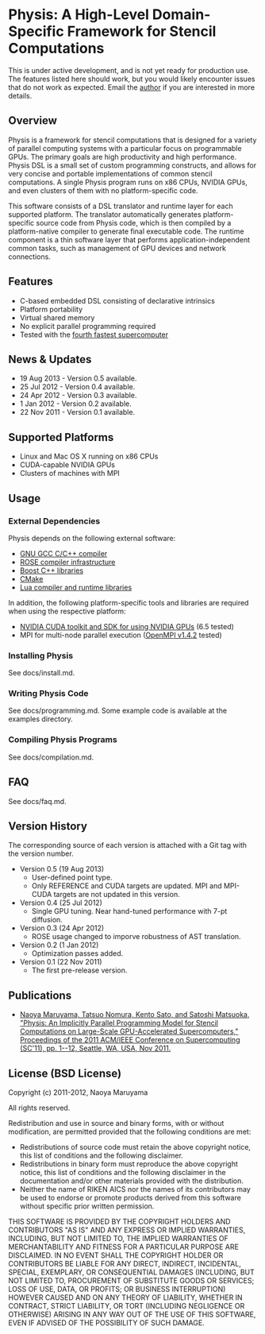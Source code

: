 # Physis: A High-Level Domain-Specific Framework for Stencil Computations

This is under active development, and is not yet ready for
production use. The features listed here should work, but you would
likely encounter issues that do not work as expected. Email the
[author](http://mt.aics.riken.jp/~nmaruyama/) if you are interested in
more details.

## Overview

Physis is a framework for stencil computations that is designed for a
variety of parallel computing systems with a particular focus on
programmable GPUs. The primary goals are high productivity and high
performance. Physis DSL is a small set of custom programming
constructs, and allows for very concise and portable implementations
of common stencil computations. A single Physis program runs on x86
CPUs, NVIDIA GPUs, and even clusters of them with no platform-specific
code.   

This software consists of a DSL translator and runtime layer for each
supported platform. The translator automatically generates platform-specific
source code from Physis code, which is then compiled by a
platform-native compiler to generate final executable code. The
runtime component is a thin software layer that performs
application-independent common tasks, such as management of GPU
devices and network connections.

## Features

* C-based embedded DSL consisting of declarative intrinsics
* Platform portability
* Virtual shared memory
* No explicit parallel programming required
* Tested with the [fourth fastest supercomputer](http://tsubame.gsic.titech.ac.jp)

## News & Updates

* 19 Aug 2013 - Version 0.5 available.
* 25 Jul 2012 - Version 0.4 available.
* 24 Apr 2012 - Version 0.3 available.
* 1 Jan 2012 - Version 0.2 available.
* 22 Nov 2011 - Version 0.1 available.

## Supported Platforms

* Linux and Mac OS X running on x86 CPUs
* CUDA-capable NVIDIA GPUs
* Clusters of machines with MPI

## Usage

### External Dependencies

Physis depends on the following external software:

* [GNU GCC C/C++ compiler](http://gcc.gnu.org/)
* [ROSE compiler infrastructure](http://www.rosecompiler.org/)
* [Boost C++ libraries](http://www.boost.org/)
* [CMake](http://www.cmake.org/)
* [Lua compiler and runtime libraries](http://www.lua.org)

In addition, the following platform-specific tools and libraries are
required when using the respective platform:

* [NVIDIA CUDA toolkit and SDK for using NVIDIA GPUs](http://developer.nvidia.com/cuda-downloads) (6.5 tested)
* MPI for multi-node parallel execution
  ([OpenMPI v1.4.2](http://www.open-mpi.org/) tested)

### Installing Physis

See docs/install.md.
  
### Writing Physis Code

See docs/programming.md. Some example code is available at the
examples directory.  

### Compiling Physis Programs

See docs/compilation.md.

## FAQ

See docs/faq.md.

## Version History

The corresponding source of each version is attached with a Git tag
with the version number.

* Version 0.5 (19 Aug 2013)
    * User-defined point type.
	* Only REFERENCE and CUDA targets are updated. MPI and MPI-CUDA
      targets are not updated in this version.
* Version 0.4 (25 Jul 2012)
    * Single GPU tuning. Near hand-tuned performance with 7-pt diffusion.
* Version 0.3 (24 Apr 2012)
    * ROSE usage changed to imporve robustness of AST translation.
* Version 0.2 (1 Jan 2012)
    * Optimization passes added.
* Version 0.1 (22 Nov 2011)
    * The first pre-release version.


## Publications

* [Naoya Maruyama, Tatsuo Nomura, Kento Sato, and Satoshi Matsuoka, "Physis: An Implicitly Parallel Programming Model for Stencil Computations on Large-Scale GPU-Accelerated Supercomputers," Proceedings of the 2011 ACM/IEEE Conference on Supercomputing (SC'11), pp. 1--12, Seattle, WA, USA, Nov 2011.](http://matsu-www.is.titech.ac.jp/~naoya/index.html#sc11physis)

## License (BSD License)

Copyright (c) 2011-2012, Naoya Maruyama

All rights reserved.

Redistribution and use in source and binary forms, with or without
modification, are permitted provided that the following conditions are
met: 

* Redistributions of source code must retain the above copyright
  notice, this list of conditions and the following disclaimer. 
* Redistributions in binary form must reproduce the above copyright
  notice, this list of conditions and the following disclaimer in the
  documentation and/or other materials provided with the
  distribution. 
* Neither the name of RIKEN AICS nor the names of its contributors may
  be used to endorse or promote products derived from this software
  without specific prior written permission. 

THIS SOFTWARE IS PROVIDED BY THE COPYRIGHT HOLDERS AND CONTRIBUTORS
"AS IS" AND ANY EXPRESS OR IMPLIED WARRANTIES, INCLUDING, BUT NOT
LIMITED TO, THE IMPLIED WARRANTIES OF MERCHANTABILITY AND FITNESS FOR
A PARTICULAR PURPOSE ARE DISCLAIMED. IN NO EVENT SHALL THE COPYRIGHT
HOLDER OR CONTRIBUTORS BE LIABLE FOR ANY DIRECT, INDIRECT, INCIDENTAL,
SPECIAL, EXEMPLARY, OR CONSEQUENTIAL DAMAGES (INCLUDING, BUT NOT
LIMITED TO, PROCUREMENT OF SUBSTITUTE GOODS OR SERVICES; LOSS OF USE,
DATA, OR PROFITS; OR BUSINESS INTERRUPTION) HOWEVER CAUSED AND ON ANY
THEORY OF LIABILITY, WHETHER IN CONTRACT, STRICT LIABILITY, OR TORT
(INCLUDING NEGLIGENCE OR OTHERWISE) ARISING IN ANY WAY OUT OF THE USE
OF THIS SOFTWARE, EVEN IF ADVISED OF THE POSSIBILITY OF SUCH DAMAGE. 
